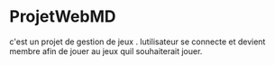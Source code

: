 # ProjetWebMD
c'est un projet de gestion de jeux .
lutilisateur se connecte et devient membre afin de jouer au jeux quil souhaiterait jouer.
